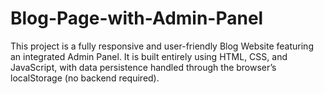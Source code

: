 # Blog-Page-with-Admin-Panel
This project is a fully responsive and user-friendly Blog Website featuring an integrated Admin Panel. It is built entirely using HTML, CSS, and JavaScript, with data persistence handled through the browser’s localStorage (no backend required).
